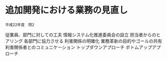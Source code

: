 # 追加開発における業務の見直し
	平成22年度　問2

従業員、部門に対しての工夫
	情報システム化推進委員会の設立
	担当者からのヒアリング
	各部門に協力させる
	利害関係の明確化
	業務革新の目的やゴールの共有
	利害関係者とのコミュニケーション
	トップダウンアプローチ
	ボトムアップアプローチ